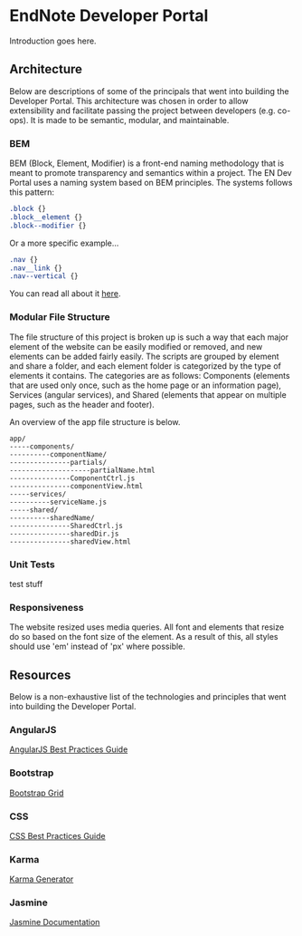 # EndNote Developer Portal
Introduction goes here.


## Architecture
Below are descriptions of some of the principals that went into building the Developer Portal. This architecture was chosen in order to allow extensibility and facilitate passing the project between developers (e.g. co-ops). It is made to be semantic, modular, and maintainable.

### BEM
BEM (Block, Element, Modifier) is a front-end naming methodology that is meant to promote transparency and semantics within a project. The EN Dev Portal uses a naming system based on BEM principles. The systems follows this pattern:

```css
.block {}
.block__element {}
.block--modifier {}
```

Or a more specific example...

```css
.nav {}
.nav__link {}
.nav--vertical {}
```

You can read all about it [here](http://csswizardry.com/2013/01/mindbemding-getting-your-head-round-bem-syntax/).

### Modular File Structure
The file structure of this project is broken up is such a way that each major element of the website can be easily modified or removed, and new elements can be added fairly easily. The scripts are grouped by element and share a folder, and each element folder is categorized by the type of elements it contains. The categories are as follows: Components (elements that are used only once, such as the home page or an information page), Services (angular services), and Shared (elements that appear on multiple pages, such as the header and footer).

An overview of the app file structure is below.

```
app/
-----components/
----------componentName/
---------------partials/
--------------------partialName.html
---------------ComponentCtrl.js
---------------componentView.html
-----services/
----------serviceName.js
-----shared/
----------sharedName/
---------------SharedCtrl.js
---------------sharedDir.js
---------------sharedView.html
```

### Unit Tests
test stuff

### Responsiveness
The website resized uses media queries. All font and elements that resize do so based on the font size of the <html> element. As a result of this, all styles should use 'em' instead of 'px' where possible.


## Resources
Below is a non-exhaustive list of the technologies and principles that went into building the Developer Portal.

### AngularJS
[AngularJS Best Practices Guide](https://github.com/jmcunningham/angularjs-styleguide)

### Bootstrap
[Bootstrap Grid](http://getbootstrap.com/css/#grid)

### CSS
[CSS Best Practices Guide](http://cssguidelin.es/)

### Karma
[Karma Generator](https://github.com/yeoman/generator-karma)

### Jasmine
[Jasmine Documentation](http://jasmine.github.io/2.1/introduction.html)
